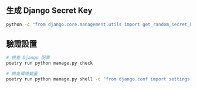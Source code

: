 #
## 生成 Django Secret Key

```bash
python -c "from django.core.management.utils import get_random_secret_key; print(get_random_secret_key())"
```

## 驗證設置

```bash
# 檢查 Django 配置
poetry run python manage.py check

# 檢查環境變量
poetry run python manage.py shell -c "from django.conf import settings; print('DATABASE_URL:', settings.DATABASES['default']['NAME']); print('REDIS_URL:', settings.REDIS_URL)"
```

